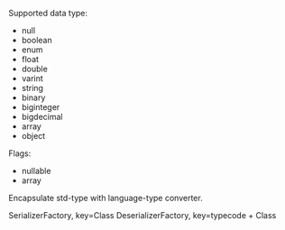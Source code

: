 Supported data type:

+ null
+ boolean 
+ enum
+ float
+ double
+ varint 
+ string 
+ binary
+ biginteger
+ bigdecimal
+ array
+ object

Flags:

+ nullable
+ array

Encapsulate std-type with language-type converter.

SerializerFactory, key=Class
DeserializerFactory, key=typecode + Class
